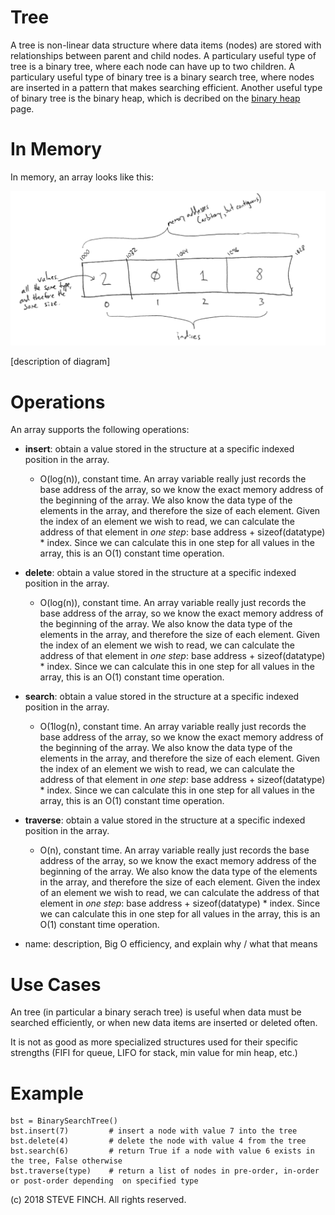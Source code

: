 # Tree

A tree is non-linear data structure where data items (nodes) are stored with relationships between parent and child nodes. A particulary useful type of tree is a binary tree, where each node can have up to two children. A particulary useful type of binary tree is a binary search tree, where nodes are inserted in a pattern that makes searching efficient. Another useful type of binary tree is the binary heap, which is decribed on the [binary heap](binary_heap.md) page.

# In Memory

In memory, an array looks like this:

![Image of Array in Memory](images/array_memory.png)

\[description of diagram\]

# Operations

An array supports the following operations:

* **insert**: obtain a value stored in the structure at a specific indexed position in the array.
  * O(log(n)), constant time. An array variable really just records the base address of the array, so we know the exact memory address of the beginning of the array. We also know the data type of the elements in the array, and therefore the size of each element. Given the index of an element we wish to read, we can calculate the address of that element in *one step*: base address + sizeof(datatype) * index. Since we can calculate this in one step for all values in the array, this is an O(1) constant time operation.
* **delete**: obtain a value stored in the structure at a specific indexed position in the array.
  * O(log(n)), constant time. An array variable really just records the base address of the array, so we know the exact memory address of the beginning of the array. We also know the data type of the elements in the array, and therefore the size of each element. Given the index of an element we wish to read, we can calculate the address of that element in *one step*: base address + sizeof(datatype) * index. Since we can calculate this in one step for all values in the array, this is an O(1) constant time operation.  
* **search**: obtain a value stored in the structure at a specific indexed position in the array.
  * O(1log(n), constant time. An array variable really just records the base address of the array, so we know the exact memory address of the beginning of the array. We also know the data type of the elements in the array, and therefore the size of each element. Given the index of an element we wish to read, we can calculate the address of that element in *one step*: base address + sizeof(datatype) * index. Since we can calculate this in one step for all values in the array, this is an O(1) constant time operation.  
* **traverse**: obtain a value stored in the structure at a specific indexed position in the array.
  * O(n), constant time. An array variable really just records the base address of the array, so we know the exact memory address of the beginning of the array. We also know the data type of the elements in the array, and therefore the size of each element. Given the index of an element we wish to read, we can calculate the address of that element in *one step*: base address + sizeof(datatype) * index. Since we can calculate this in one step for all values in the array, this is an O(1) constant time operation.  

* name: description, Big O efficiency, and explain why / what that means

# Use Cases

An tree (in particular a binary serach tree) is useful when data must be searched efficiently, or when new data items are inserted or deleted often.

It is not as good as more specialized structures used for their specific strengths (FIFI for queue, LIFO for stack, min value for min heap, etc.)

# Example

```
bst = BinarySearchTree()
bst.insert(7)         # insert a node with value 7 into the tree
bst.delete(4)         # delete the node with value 4 from the tree
bst.search(6)         # return True if a node with value 6 exists in the tree, False otherwise
bst.traverse(type)    # return a list of nodes in pre-order, in-order or post-order depending  on specified type
```

(c) 2018 STEVE FINCH. All rights reserved.
